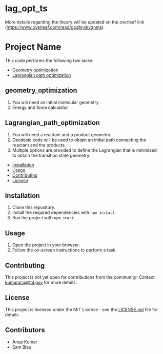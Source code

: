 # lag_opt_ts



More details regarding the theory will be updated on the overleaf
link (https://www.overleaf.com/read/gcghnxkvqnms).


# Project Name

This code performs the following two tasks:
* [Geometry optimization](#geometry_optimization)
* [Lagrangian path optimization](#Lagrangian_path_optimization)

## geometry_optimization
1. You will need an initial molecular geometry
2. Energy and force calculator

## Lagrangian_path_optimization
1. You will need a reactant and a product geometry.
2. Geodesic code will be used to obtain an initial path connecting the reactant and the products.
3. Multiple options are provided to define the Lagrangian that is minimized to obtain the transition state geometry.


* [Installation](#installation)
* [Usage](#usage)
* [Contributing](#contributing)
* [License](#license)

## Installation

1. Clone this repository.
2. Install the required dependencies with `npm install`.
3. Run the project with `npm start`.

## Usage

1. Open the project in your browser.
2. Follow the on-screen instructions to perform a task.

## Contributing

This project is not yet open for contributions from the community!
Contact kumaranu@lbl.gov for more details.

## License

This project is licensed under the MIT License - see the [LICENSE.md](LICENSE.md) file for details.

## Contributors

* Anup Kumar
* Sam Blau

